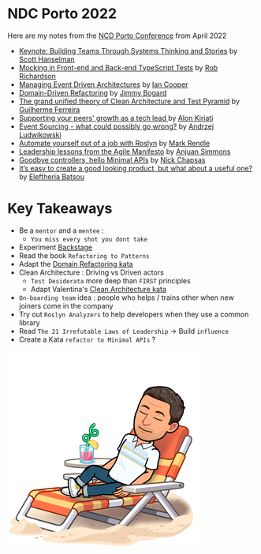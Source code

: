# NDC Porto 2022
Here are my notes from the [NCD Porto Conference](https://ndcporto.com/) from April 2022

- [Keynote: Building Teams Through Systems Thinking and Stories](mentorship-sponsorship.md) by [Scott Hanselman](https://www.hanselman.com/)
- [Mocking in Front-end and Back-end TypeScript Tests](mocking-in-ts.md) by [Rob Richardson](https://robrich.org)
- [Managing Event Driven Architectures](managing-event-driven-architectures.md) by [Ian Cooper](https://twitter.com/ICooper)
- [Domain-Driven Refactoring](ddd-refactoring.md) by [Jimmy Bogard](https://jimmybogard.com/)
- [The grand unified theory of Clean Architecture and Test Pyramid](pyramid-clean-architecture.md) by [Guilherme Ferreira](https://twitter.com/gsferreira)
- [Supporting your peers' growth as a tech lead
](supporting-your-peers-growth.md) by [Alon Kiriati](https://twitter.com/akiriati)
- [Event Sourcing - what could possibly go wrong?](es-go-wrong.md) by [Andrzej Ludwikowski](https://twitter.com/aludwikowski)
- [Automate yourself out of a job with Roslyn](roslyn.md) by [Mark Rendle](https://twitter.com/markrendle)
- [Leadership lessons from the Agile Manifesto](leadership-lessons-from-agile-manifesto.md) by [Anjuan Simmons](https://twitter.com/anjuan)
- [Goodbye controllers, hello Minimal APIs](goodbye-controllers.md) by [Nick Chapsas](https://twitter.com/nickchapsas)
- [It’s easy to create a good looking product, but what about a useful one?](create-useful-product.md) by [Eleftheria Batsou](https://twitter.com/BatsouElef)

# Key Takeaways
- Be a `mentor` and a `mentee` :
    - `You miss every shot you dont take`
- Experiment [Backstage](https://backstage.io/)
- Read the book `Refactoring to Patterns`
- Adapt the [Domain Refactoring kata](https://github.com/jbogard/presentations/tree/master/DomainDrivenRefactoring)
- Clean Architecture : Driving vs Driven actors
    - `Test Desiderata` more deep than `FIRST` principles
    - Adapt Valentina's [Clean Architecture kata](https://github.com/valentinacupac/banking-kata-dotnet)
- `On-boarding team` idea : people who helps / trains other when new joiners come in the company
- Try out `Roslyn Analyzers` to help developers when they use a common library
- Read `The 21 Irrefutable Laws of Leadership` -> Build `influence`
- Create a Kata `refactor to Minimal APIs` ?

![NDC Porto](img/logo.png)